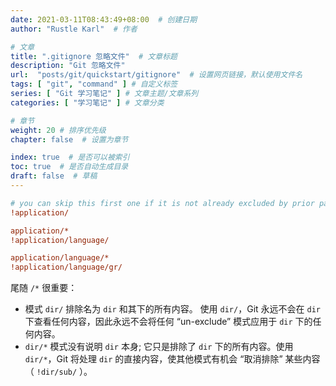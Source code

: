 ```yaml
---
date: 2021-03-11T08:43:49+08:00  # 创建日期
author: "Rustle Karl"  # 作者

# 文章
title: ".gitignore 忽略文件"  # 文章标题
description: "Git 忽略文件"
url:  "posts/git/quickstart/gitignore"  # 设置网页链接，默认使用文件名
tags: [ "git", "command" ] # 自定义标签
series: [ "Git 学习笔记" ] # 文章主题/文章系列
categories: [ "学习笔记" ] # 文章分类

# 章节
weight: 20 # 排序优先级
chapter: false  # 设置为章节

index: true  # 是否可以被索引
toc: true  # 是否自动生成目录
draft: false  # 草稿
---
```


```ini
# you can skip this first one if it is not already excluded by prior patterns
!application/

application/*
!application/language/

application/language/*
!application/language/gr/
```

尾随 `/*` 很重要：

- 模式 `dir/` 排除名为 `dir` 和其下的所有内容。
使用 `dir/`，Git 永远不会在 `dir` 下查看任何内容，因此永远不会将任何 “un-exclude” 模式应用于 `dir` 下的任何内容。
- `dir/*` 模式没有说明 `dir` 本身; 它只是排除了 `dir` 下的所有内容。使用 `dir/*`，Git 将处理 `dir` 的直接内容，使其他模式有机会 “取消排除” 某些内容（ `!dir/sub/` ）。

